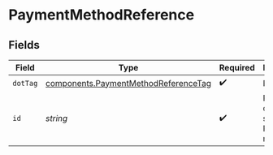 # PaymentMethodReference


## Fields

| Field                                                                                        | Type                                                                                         | Required                                                                                     | Description                                                                                  | Example                                                                                      |
| -------------------------------------------------------------------------------------------- | -------------------------------------------------------------------------------------------- | -------------------------------------------------------------------------------------------- | -------------------------------------------------------------------------------------------- | -------------------------------------------------------------------------------------------- |
| `dotTag`                                                                                     | [components.PaymentMethodReferenceTag](../../models/components/paymentmethodreferencetag.md) | :heavy_check_mark:                                                                           | N/A                                                                                          | id                                                                                           |
| `id`                                                                                         | *string*                                                                                     | :heavy_check_mark:                                                                           | Payment ID of the saved Bolt Payment method.                                                 | X5h6j8uLpVGK                                                                                 |